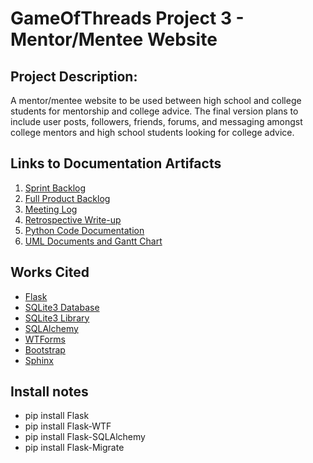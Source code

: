 # GameOfThreads Project 3 - Mentor/Mentee Website

## Project Description:
A mentor/mentee website to be used between high school and college students for mentorship and college advice. The final version plans to include user posts, followers, friends, forums, and messaging amongst college mentors and high school students looking for college advice.

## Links to Documentation Artifacts
1. [Sprint Backlog](https://docs.google.com/document/d/1AVLVojutgdtCVWtK5zCFOWwaeVDvwxf7K4sYqdSs3-A/edit?usp=sharing)
2. [Full Product Backlog](https://docs.google.com/document/d/14cwSK8Xj_ThxQhAPU8CixIeFdW5hPqGxLE3cRL_0hWY/edit?usp=sharing)
3. [Meeting Log](https://docs.google.com/document/d/1B_d3O8YLnf6mqoXK-wxvxuiBDOt04gXPLrYjqoRQedk/edit?usp=sharing)
4. [Retrospective Write-up](https://docs.google.com/document/d/1fWMUTJFGaVZObnmuwut-uP_KIYvae_L6sPcgTjjYeaE/edit?usp=sharing)
5. [Python Code Documentation](http://htmlpreview.github.io/?https://github.com/dsutton1080/FinalProjectGOT/blob/PROJECT3/docs/build/html/index.html)
6. [UML Documents and Gantt Chart](https://github.com/dsutton1080/FinalProjectGOT/tree/PROJECT3/UML%20Documentation)

## Works Cited
* [Flask](https://github.com/pallets/flask)
* [SQLite3 Database](https://www.sqlite.org/index.html)
* [SQLite3 Library](https://docs.python.org/2/library/sqlite3.html)
* [SQLAlchemy](https://www.sqlalchemy.org/)
* [WTForms](https://wtforms.readthedocs.io/en/stable/)
* [Bootstrap](https://getbootstrap.com/)
* [Sphinx](https://www.sphinx-doc.org/en/master/index.html)

## Install notes
* pip install Flask
* pip install Flask-WTF
* pip install Flask-SQLAlchemy
* pip install Flask-Migrate
